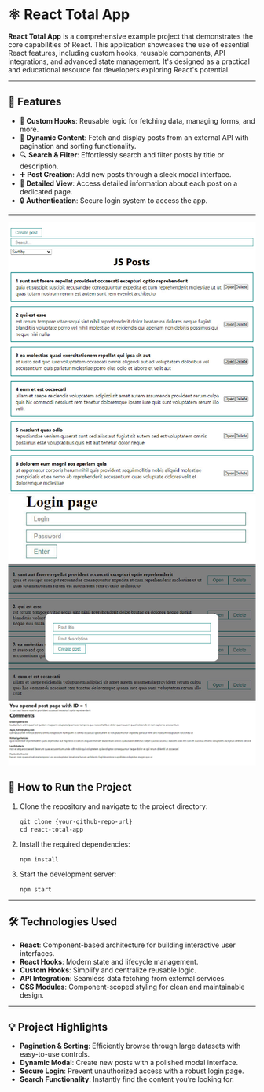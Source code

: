 # ⚛️ React Total App
**React Total App** is a comprehensive example project that demonstrates the core capabilities of React. This application showcases the use of essential React features, including custom hooks, reusable components, API integrations, and advanced state management. It's designed as a practical and educational resource for developers exploring React's potential.

---

## 🌟 Features
- 🔄 **Custom Hooks**: Reusable logic for fetching data, managing forms, and more.
- 📝 **Dynamic Content**: Fetch and display posts from an external API with pagination and sorting functionality.
- 🔍 **Search & Filter**: Effortlessly search and filter posts by title or description.
- ➕ **Post Creation**: Add new posts through a sleek modal interface.
- 📄 **Detailed View**: Access detailed information about each post on a dedicated page.
- 🔒 **Authentication**: Secure login system to access the app.

---

![JS Posts](https://github.com/eugeny11/React-Total-App/blob/main/img/1.jpg)
![Login](https://github.com/eugeny11/React-Total-App/blob/main/img/3.jpg)
![Modal window](https://github.com/eugeny11/React-Total-App/blob/main/img/4.jpg)
![Detailed post page](https://github.com/eugeny11/React-Total-App/blob/main/img/5.jpg)

## 🚀 How to Run the Project
1. Clone the repository and navigate to the project directory:
   ```plaintext
   git clone {your-github-repo-url}
   cd react-total-app
   ```

2. Install the required dependencies:
   ```plaintext
   npm install
   ```

3. Start the development server:
   ```plaintext
   npm start
   ```

---

## 🛠️ Technologies Used
- **React**: Component-based architecture for building interactive user interfaces.
- **React Hooks**: Modern state and lifecycle management.
- **Custom Hooks**: Simplify and centralize reusable logic.
- **API Integration**: Seamless data fetching from external services.
- **CSS Modules**: Component-scoped styling for clean and maintainable design.

---

## 💡 Project Highlights
- **Pagination & Sorting**: Efficiently browse through large datasets with easy-to-use controls.
- **Dynamic Modal**: Create new posts with a polished modal interface.
- **Secure Login**: Prevent unauthorized access with a robust login page.
- **Search Functionality**: Instantly find the content you’re looking for.
